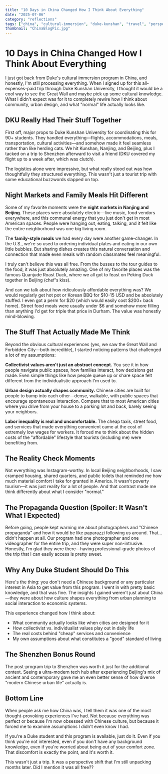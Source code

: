 ```yaml
---
title: "10 Days in China Changed How I Think About Everything"
date: "2025-07-06"
category: "reflections"
tags: ["china", "cultural-immersion", "duke-kunshan", "travel", "perspective"]
thumbnail: "ChinaBlogPic.jpg"
---
```


# 10 Days in China Changed How I Think About Everything

I just got back from Duke's cultural immersion program in China, and honestly, I'm still processing everything. When I signed up for this all-expenses-paid trip through Duke Kunshan University, I thought it would be a cool way to see the Great Wall and maybe pick up some cultural knowledge. What I didn't expect was for it to completely rewire how I think about community, urban design, and what "normal" life actually looks like.

## DKU Really Had Their Stuff Together

First off, major props to Duke Kunshan University for coordinating this for 90+ students. They handled everything—flights, accommodations, meals, transportation, cultural activities—and somehow made it feel seamless rather than like herding cats. We hit Kunshan, Nanjing, and Beijing, plus I tacked on a trip to Shenzhen afterward to visit a friend (DKU covered my flight up to a week after, which was clutch).

The logistics alone were impressive, but what really stood out was how thoughtfully they structured everything. This wasn't just a tourist trip with some educational buzzwords slapped on top.

## Night Markets and Family Meals Hit Different

Some of my favorite moments were the **night markets in Nanjing and Beijing**. These places were absolutely electric—live music, food vendors everywhere, and this communal energy that you just don't get in most American spaces. People were hanging out, eating, talking, and it felt like the entire neighborhood was one big living room.

The **family-style meals** we had every day were another game-changer. In the U.S., we're so used to ordering individual plates and eating in our own little bubbles. But sharing dishes creates this natural conversation and connection that made even meals with random classmates feel meaningful. 

I truly can't believe this was all free. From the busses to the tour guides to the food, it was just absolutely amazing. One of my favorite places was the famous Quanjude Roast Duck, where we all got to feast on Peking Duck together in Beijing (chef's kiss).

And can we talk about how ridiculously affordable everything was? We would regularly get hot pot or Korean BBQ for $10-15 USD and be absolutely stuffed. I even got a perm for $20 (which would easily cost $200+ back home). Street food meals were usually under $6 and somehow more filling than anything I'd get for triple that price in Durham. The value was honestly mind-blowing.

## The Stuff That Actually Made Me Think

Beyond the obvious cultural experiences (yes, we saw the Great Wall and Forbidden City—both incredible), I started noticing patterns that challenged a lot of my assumptions:

**Collectivist values aren't just an abstract concept.** You see it in how people navigate public spaces, how families interact, how decisions get made. Even simple things like how people queue up or share space felt different from the individualistic approach I'm used to.

**Urban design actually shapes community.** Chinese cities are built for people to bump into each other—dense, walkable, with public spaces that encourage spontaneous interaction. Compare that to most American cities where you drive from your house to a parking lot and back, barely seeing your neighbors.

**Labor inequality is real and uncomfortable.** The cheap taxis, street food, and services that made everything convenient came at the cost of extremely low wages for workers. It forced me to think about the hidden costs of the "affordable" lifestyle that tourists (including me) were benefiting from.

## The Reality Check Moments

Not everything was Instagram-worthy. In local Beijing neighborhoods, I saw cramped housing, shared quarters, and public toilets that reminded me how much material comfort I take for granted in America. It wasn't poverty tourism—it was just reality for a lot of people. And that contrast made me think differently about what I consider "normal."

## The Propaganda Question (Spoiler: It Wasn't What I Expected)

Before going, people kept warning me about photographers and "Chinese propaganda" and how it would be like paparazzi following us around. That... didn't happen at all. Our program had one photographer and one videographer for the entire trip, and they were super non-intrusive. Honestly, I'm glad they were there—having professional-grade photos of the trip that I can easily access is pretty sweet.

## Why Any Duke Student Should Do This

Here's the thing: you don't need a Chinese background or any particular interest in Asia to get value from this program. I went in with pretty basic knowledge, and that was fine. The insights I gained weren't just about China—they were about how culture shapes everything from urban planning to social interaction to economic systems.

This experience changed how I think about:
- What community actually looks like when cities are designed for it
- How collectivist vs. individualist values play out in daily life
- The real costs behind "cheap" services and convenience
- My own assumptions about what constitutes a "good" standard of living

## The Shenzhen Bonus Round

The post-program trip to Shenzhen was worth it just for the additional context. Seeing a ultra-modern tech hub after experiencing Beijing's mix of ancient and contemporary gave me an even better sense of how diverse "modern Chinese urban life" actually is.

## Bottom Line

When people ask me how China was, I tell them it was one of the most thought-provoking experiences I've had. Not because everything was perfect or because I'm now obsessed with Chinese culture, but because it forced me to examine assumptions I didn't even know I had.

If you're a Duke student and this program is available, just do it. Even if you think you're not interested, even if you don't have any background knowledge, even if you're worried about being out of your comfort zone. That discomfort is exactly the point, and it's worth it.

This wasn't just a trip. It was a perspective shift that I'm still unpacking months later. Did I mention it was all free??